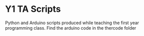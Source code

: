 # Y1 TA Scripts
 Python and Arduino scripts produced while teaching the first year programming class.
 Find the arduino code in the thercode folder
